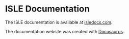 # ISLE Documentation

The ISLE documentation is available at [isledocs.com](https://isledocs.com).

The documentation website was created with [Docusaurus](https://docusaurus.io/).
